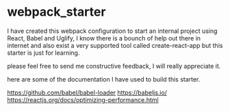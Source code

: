 # webpack_starter

I have created this webpack configuration to start an internal project using React, Babel and Uglify, I know there is a bounch of help out there in internet and also exist a very supported tool called create-react-app but this starter is just for learning.

please feel free to send me constructive feedback, I will really appreciate it.


here are some of the documentation I have used to build this starter.

https://github.com/babel/babel-loader
https://babeljs.io/
https://reactjs.org/docs/optimizing-performance.html
